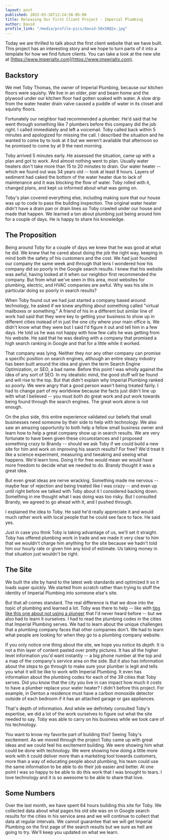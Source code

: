 ```yaml
---
layout: post
published: 2015-03-16T12:24:56-05:00
title: Releasing Our First Client Project - Imperial Plumbing
author: David
profile_link: "/media/profile-pics/david-50x50@2x.jpg"
---
```

Today we are thrilled to talk about the first client website that we have built. This project has an interesting story and we hope to turn parts of it into a template for how we find future clients. You can take a look at the new site at [https://www.imperialtx.com](https://www.imperialtx.com).

## Backstory

We met Toby Thomas, the owner of Imperial Plumbing, because our kitchen floors were squishy. We live in an older, pier and beam home and the plywood under our kitchen floor had gotten soaked with water. A slow drip from the water heater drain valve caused a puddle of water in its closet and squishy floors.

Fortunately our neighbor had recommended a plumber. He'd said that he went through something like 7 plumbers before this company did the job right. I called immediately and left a voicemail. Toby called back within 5 minutes and apologized for missing the call. I described the situation and he wanted to come by to look at it but we weren't available that afternoon so he promised to come by at 9 the next morning.

Toby arrived 5 minutes early. He assessed the situation, came up with a plan and got to work. And almost nothing went to plan. Usually water heaters don't take more than 15 to 20 minutes to drain. Our water heater -- which we found out was 34 years old -- took at least 8 hours. Layers of sediment had caked the bottom of the water heater due to lack of maintenance and it was blocking the flow of water. Toby rolled with it, changed plans, and kept us informed about what was going on.

Toby's plan covered everything else, including making sure that our house was up to code to pass the building inspection. The original water heater didn't have a drain pan or drain lines so Toby crawled under our house and made that happen. We learned a ton about plumbing just being around him for a couple of days. He is happy to share his knowledge.

## The Proposition

Being around Toby for a couple of days we knew that he was good at what he did. We knew that he cared about doing the job the right way, keeping in mind both the safety of his customers and the cost. We had just founded our company the same week and through that lens I wondered how his company did so poorly in the Google search results. I knew that his website was awful, having looked at it when our neighbor first recommended the company. But from what we've seen in this area, most websites for plumbing, electric, and HVAC companies are awful. Why was his site in particular doing so poorly in search results?

When Toby found out we had just started a company based around technology, he asked if we knew anything about something called "virtual mailboxes or something." A friend of his in a different but similar line of work had said that they were key to getting your business to show up in different cities instead of in just the one city where your main office is. We didn't know what they were but I said I'd figure it out and tell him in a few days. He told us he was not happy with how few calls he was getting from his website. He said that he was dealing with a company that promised a high search ranking in Google and that for a little while it worked.

That company was lying. Neither they nor any other company can promise a specific position on search engines, although an entire sleazy industry has been built around the idea and given the term Search Engine Optimization, or SEO, a bad name. Before this point I was wholly against the idea of any sort of SEO. In my idealistic mind, the good stuff will be found and will rise to the top. But that didn't explain why Imperial Plumbing ranked so poorly. We were angry that a good person wasn't being treated fairly. I had to change part of my worldview because the facts just didn't line up with what I believed -- you must both do great work and put work towards being found through the search engines. The great work alone is not enough.

On the plus side, this entire experience validated our beliefs that small businesses need someone by their side to help with technology. We also saw an amazing opportunity to both help a fellow small business owner and learn how to help a great company show up in search results. We are very fortunate to have been given these circumstances and I proposed something crazy to Brandy -- should we ask Toby if we could build a new site for him and work on improving his search results? For free? We'd treat it like a science experiment, measuring and tweaking and seeing what happens. We'd learn tons. Doing it for free would mean we would have more freedom to decide what we needed to do. Brandy thought it was a great idea.

But even great ideas are nerve wracking. Something made me nervous -- maybe fear of rejection and being treated like I was crazy -- and even up until right before we talked with Toby about it I considered backing down. Something in me thought what I was doing was too risky. But I consulted Brandy, we agreed to go ahead with it, and I pushed through.

I explained the idea to Toby. He said he'd really appreciate it and would much rather work with local people that he could see face to face. He said yes.

Just in case you think Toby is taking advantage of us, we'll set it straight. Toby has offered plumbing work in trade and we made it very clear to him that we wouldn't charge him anything for the site because we hadn't told him our hourly rate or given him any kind of estimate. Us taking money in that situation just wouldn't be right.

## The Site

We built the site by hand to the latest web standards and optimized it so it loads super quickly. We started from scratch rather than trying to stuff the identity of Imperial Plumbing into someone else's site.

But that all comes standard. The real difference is that we dove into the topic of plumbing and learned a lot. Toby was there to help -- like with [tips like this one about not using a plunger](https://www.imperialtx.com/plumbing-tips/index.html#how-to-clear-a-clog) that I'd never heard before -- but we also had to learn it ourselves. I had to read the plumbing codes in the cities that Imperial Plumbing serves. We had to learn about the unique challenges that a plumbing company faces that other companies don't. We had to learn what people are looking for when they go to a plumbing company website.

If you only notice one thing about the site, we hope you notice its *depth*. It is not a thin layer of content pasted over pretty pictures. It has all the higher level information you'd want instantly -- a big phone number at the top and a map of the company's service area on the side. But it also has information about the steps to go through to make sure your plumber is legit and tells you what it will be like to work with Imperial Plumbing. It even has information about the plumbing codes for each of the 39 cities that Toby serves. Did you know that the city you live in can impact how much it costs to have a plumber replace your water heater? I didn't before this project. For example, in Denton a residence must have a carbon monoxide detector outside of each bedroom if it has an attached garage or gas appliances. 

That's depth of information. And while we definitely consulted Toby's expertise, we did a lot of the work ourselves to figure out what the site needed to say. Toby was able to carry on his business while we took care of his technology.

You want to know my favorite part of building this? Seeing Toby's excitement. As we moved through the project Toby came up with great ideas and we could feel his excitement building. We were showing him what could be done with technology. We were showing how doing a little more work with it could deliver more than a marketing tool towards customers, more than a way of educating people about plumbing, his team could use the same information to be able to do their job easier and better. At one point I was so happy to be able to do this work that I was brought to tears. I love technology and it is so awesome to be able to share that love.

## Some Numbers

Over the last month, we have spent 64 hours building this site for Toby. We collected data about what pages his old site was on in Google search results for the cities in his service area and we will continue to collect that data at regular intervals. We cannot guarantee that we will get Imperial Plumbing on the first page of the search results but we sure as hell are going to try. We'll keep you updated on what we learn.